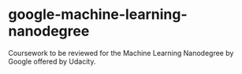 # google-machine-learning-nanodegree

Coursework to be reviewed for the Machine Learning Nanodegree by Google offered by Udacity.
